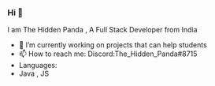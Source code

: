 ### Hi 👋
I am The Hidden Panda , A Full Stack Developer from India

- 🔭 I’m currently working on projects that can help students 
- 📫 How to reach me: Discord:The_Hidden_Panda#8715
- Languages:
- Java , JS 
